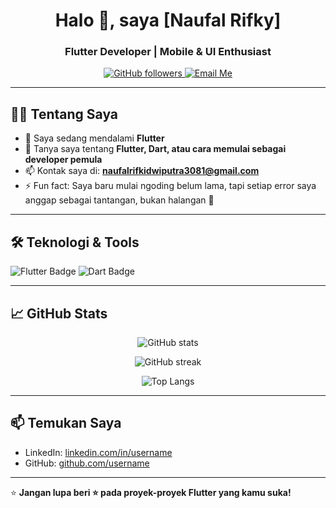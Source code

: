 <h1 align="center">Halo 👋, saya [Naufal Rifky]</h1>
<h3 align="center">Flutter Developer | Mobile & UI Enthusiast</h3>

<p align="center">
  <a href="https://github.com/naufalrdp0400">
    <img src="https://img.shields.io/github/followers/naufalrdp0400?label=Follow&style=social" alt="GitHub followers" />
  </a>
  <a href="mailto:naufalrifkidwiputra3081@gmail.com">
    <img src="https://img.shields.io/badge/email-kirim%20email-blue" alt="Email Me" />
  </a>
</p>

---

## 👨‍💻 Tentang Saya

- 🌱 Saya sedang mendalami **Flutter**
- 💬 Tanya saya tentang **Flutter, Dart, atau cara memulai sebagai developer pemula**
- 📫 Kontak saya di: **naufalrifkidwiputra3081@gmail.com**
- ⚡ Fun fact: Saya baru mulai ngoding belum lama, tapi setiap error saya anggap sebagai tantangan, bukan halangan 💪

---

## 🛠️ Teknologi & Tools

<p>
  <img src="https://img.shields.io/badge/Flutter-02569B?style=for-the-badge&logo=flutter&logoColor=white" alt="Flutter Badge" />
  <img src="https://img.shields.io/badge/Dart-0175C2?style=for-the-badge&logo=dart&logoColor=white" alt="Dart Badge" />
</p>

---

## 📈 GitHub Stats

<p align="center">
  <img src="https://github-readme-stats.vercel.app/api?username=naufalrdp0400&show_icons=true&theme=tokyonight" alt="GitHub stats" />
</p>

<p align="center">
  <img src="https://github-readme-streak-stats.herokuapp.com/?user=naufalrdp0400&theme=tokyonight" alt="GitHub streak" />
</p>

<p align="center">
  <img src="https://github-readme-stats.vercel.app/api/top-langs/?username=naufalrdp0400&layout=compact&theme=tokyonight&hide=html,css" alt="Top Langs" />
</p>

---

## 📫 Temukan Saya

- LinkedIn: [linkedin.com/in/username](https://linkedin.com/in/naufalrifkydp30)
- GitHub: [github.com/username](https://github.com/naufalrdp0400)


---

⭐ **Jangan lupa beri ⭐ pada proyek-proyek Flutter yang kamu suka!**


